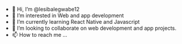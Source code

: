 - 👋 Hi, I’m @lesibalegwabe12
- 👀 I’m interested in Web and app development
- 🌱 I’m currently learning React Native and Javascript
- 💞️ I’m looking to collaborate on web development and app projects.
- 📫 How to reach me ...

<!---
lesibalegwabe12/lesibalegwabe12 is a ✨ special ✨ repository because its `README.md` (this file) appears on your GitHub profile.
You can click the Preview link to take a look at your changes.
--->
